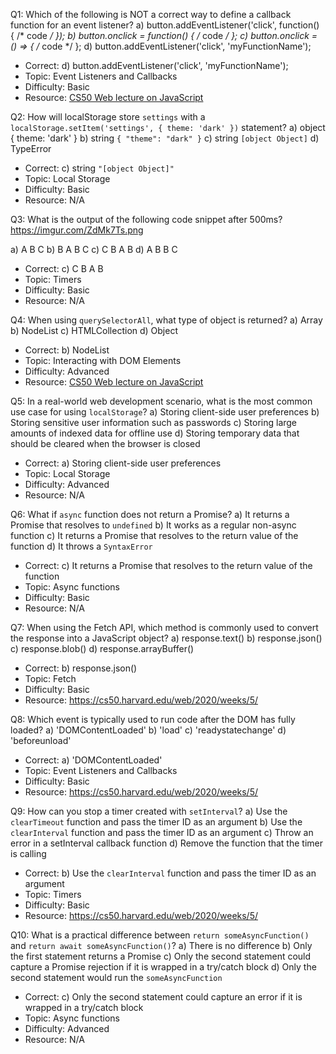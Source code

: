 Q1: Which of the following is NOT a correct way to define a callback function for an event listener?
a) button.addEventListener('click', function() { /* code */ });
b) button.onclick = function() { /* code */ };
c) button.onclick = () => { /* code */ };
d) button.addEventListener('click', 'myFunctionName');
- Correct: d) button.addEventListener('click', 'myFunctionName');
- Topic: Event Listeners and Callbacks
- Difficulty: Basic
- Resource: [CS50 Web lecture on JavaScript](https://cs50.harvard.edu/web/2020/weeks/5/)

Q2: How will localStorage store `settings` with a `localStorage.setItem('settings', { theme: 'dark' })` statement?
a) object { theme: 'dark' }
b) string `{ "theme": "dark" }`
c) string `[object Object]`
d) TypeError
- Correct: c) string `"[object Object]"`
- Topic: Local Storage
- Difficulty: Basic
- Resource: N/A

Q3: What is the output of the following code snippet after 500ms?
https://imgur.com/ZdMk7Ts.png

a) A B C
b) B A B C
c) C B A B
d) A B B C
- Correct: c) C B A B
- Topic: Timers
- Difficulty: Basic
- Resource: N/A

Q4: When using `querySelectorAll`, what type of object is returned?
a) Array
b) NodeList
c) HTMLCollection
d) Object
- Correct: b) NodeList
- Topic: Interacting with DOM Elements
- Difficulty: Advanced
- Resource: [CS50 Web lecture on JavaScript](https://cs50.harvard.edu/web/2020/weeks/5/)

Q5: In a real-world web development scenario, what is the most common use case for using `localStorage`?
a) Storing client-side user preferences
b) Storing sensitive user information such as passwords
c) Storing large amounts of indexed data for offline use
d) Storing temporary data that should be cleared when the browser is closed
- Correct: a) Storing client-side user preferences
- Topic: Local Storage
- Difficulty: Advanced
- Resource: N/A

Q6: What if `async` function does not return a Promise?
a) It returns a Promise that resolves to `undefined`
b) It works as a regular non-async function
c) It returns a Promise that resolves to the return value of the function
d) It throws a `SyntaxError`
- Correct: c) It returns a Promise that resolves to the return value of the function
- Topic: Async functions
- Difficulty: Basic
- Resource: N/A

Q7: When using the Fetch API, which method is commonly used to convert the response into a JavaScript object?
a) response.text()
b) response.json()
c) response.blob()
d) response.arrayBuffer()
- Correct: b) response.json()
- Topic: Fetch
- Difficulty: Basic
- Resource: https://cs50.harvard.edu/web/2020/weeks/5/

Q8: Which event is typically used to run code after the DOM has fully loaded?
a) 'DOMContentLoaded'
b) 'load'
c) 'readystatechange'
d) 'beforeunload'
- Correct: a) 'DOMContentLoaded'
- Topic: Event Listeners and Callbacks
- Difficulty: Basic
- Resource: https://cs50.harvard.edu/web/2020/weeks/5/

Q9: How can you stop a timer created with `setInterval`?
a) Use the `clearTimeout` function and pass the timer ID as an argument
b) Use the `clearInterval` function and pass the timer ID as an argument
c) Throw an error in a setInterval callback function
d) Remove the function that the timer is calling
- Correct: b) Use the `clearInterval` function and pass the timer ID as an argument
- Topic: Timers
- Difficulty: Basic
- Resource: https://cs50.harvard.edu/web/2020/weeks/5/

Q10: What is a practical difference between `return someAsyncFunction()` and `return await someAsyncFunction()`?
a) There is no difference
b) Only the first statement returns a Promise
c) Only the second statement could capture a Promise rejection if it is wrapped in a try/catch block
d) Only the second statement would run the `someAsyncFunction`
- Correct: c) Only the second statement could capture an error if it is wrapped in a try/catch block
- Topic: Async functions
- Difficulty: Advanced
- Resource: N/A
